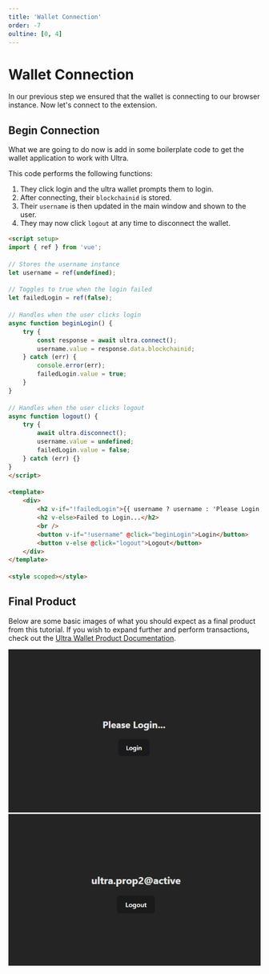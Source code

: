 ```yaml
---
title: 'Wallet Connection'
order: -7
oultine: [0, 4]
---
```


# Wallet Connection

In our previous step we ensured that the wallet is connecting to our browser instance. Now let's connect to the extension.

## Begin Connection

What we are going to do now is add in some boilerplate code to get the wallet application to work with Ultra.

This code performs the following functions:

1. They click login and the ultra wallet prompts them to login.
2. After connecting, their `blockchainid` is stored.
3. Their `username` is then updated in the main window and shown to the user.
4. They may now click `logout` at any time to disconnect the wallet.

```html
<script setup>
import { ref } from 'vue';

// Stores the username instance
let username = ref(undefined);

// Toggles to true when the login failed
let failedLogin = ref(false);

// Handles when the user clicks login
async function beginLogin() {
    try {
        const response = await ultra.connect();
        username.value = response.data.blockchainid;
    } catch (err) {
        console.error(err);
        failedLogin.value = true;
    }
}

// Handles when the user clicks logout
async function logout() {
    try {
        await ultra.disconnect();
        username.value = undefined;
        failedLogin.value = false;
    } catch (err) {}
}
</script>

<template>
    <div>
        <h2 v-if="!failedLogin">{{ username ? username : 'Please Login...' }}</h2>
        <h2 v-else>Failed to Login...</h2>
        <br />
        <button v-if="!username" @click="beginLogin">Login</button>
        <button v-else @click="logout">Logout</button>
    </div>
</template>

<style scoped></style>
```

## Final Product

Below are some basic images of what you should expect as a final product from this tutorial. If you wish to expand further and perform transactions, check out the [Ultra Wallet Product Documentation](../../../products/ultra-wallet/index.md).

![](./images/connection-waiting.png)
![](./images/connection-done.png)